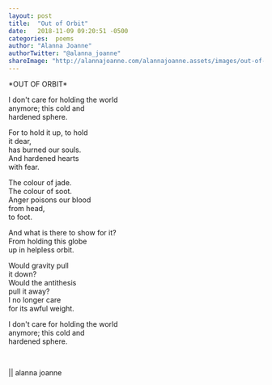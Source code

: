 ```yaml
---
layout: post
title:  "Out of Orbit"
date:   2018-11-09 09:20:51 -0500
categories:  poems
author: "Alanna Joanne" 
authorTwitter: "@alanna_joanne"
shareImage: "http://alannajoanne.com/alannajoanne.assets/images/out-of-orbit.PNG"
---
```


<div class="poem">
  <p>
*OUT OF ORBIT*
<br>
</p>

<P>
I don't care for holding the world
<br>
anymore; this cold and
<br>
hardened sphere.
</P>

<p>
For to hold it up, to hold
<br>
it dear,
<br>
has burned our souls.
<br>
And hardened hearts
<br>
with fear.
</p>

<p>
The colour of jade.
<br>
The colour of soot.
<br>
Anger poisons our blood
<br>
from head,
<br>
to foot.
</p>

<p>
And what is there to show for it?
<br>
From holding this globe
<br>
up in helpless orbit.
</p>

<p>
Would gravity pull
<br>
it down?
<br>
Would the antithesis
<br>
pull it away?
<br>
I no longer care
<br>
for its awful weight.
</p>

<P>
I don't care for holding the world
<br>
anymore; this cold and
<br>
hardened sphere.
</P>

<br>
<p>
|| alanna joanne
</p>
</div>
